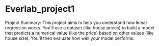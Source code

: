# Everlab_project1
Project Summary:  This project aims to help you understand how linear regression works. You'll use a dataset (like house prices) to build a model that predicts a numerical value (like the price) based on other values (like house size). You'll then evaluate how well your model performs.
